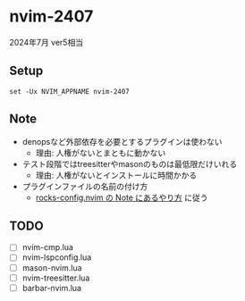 # nvim-2407

2024年7月 ver5相当

## Setup

```fish
set -Ux NVIM_APPNAME nvim-2407
```

## Note

- denopsなど外部依存を必要とするプラグインは使わない
    - 理由: 人権がないとまともに動かない
- テスト段階ではtreesitterやmasonのものは最低限だけいれる
    - 理由: 人権がないとインストールに時間かかる
- プラグインファイルの名前の付け方
    - [rocks-config.nvim の Note にあるやり方](https://github.com/nvim-neorocks/rocks-config.nvim?tab=readme-ov-file#options) に従う

## TODO

- [ ] nvim-cmp.lua
- [ ] nvim-lspconfig.lua
- [ ] mason-nvim.lua
- [ ] nvim-treesitter.lua
- [ ] barbar-nvim.lua
